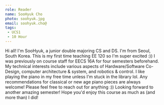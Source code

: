 ```yaml
---
role: Reader
name: SooHyuk Cho
photo: soohyuk.jpg
email: soohyuk.cho@
tags:
 - UCS1
 - 10 Hour
---
```

Hi all! I'm SooHyuk, a junior double majoring CS and DS. I'm from Seoul, South Korea. This is my first time teaching EE 120 so I'm super excited :)) I was previously on course staff for EECS 16A for four semesters beforehand. My technical interests include various aspects of Hardware/Software Co-Design, computer architecture & system, and robotics & control. I like playing the piano in my free time unless I'm stuck in the library lol. Any recommendations for classical or new age piano pieces are always welcome! Please feel free to reach out for anything :)) Looking forward to another amazing semester! Hope you'd enjoy this course as much as (and more than) I did!